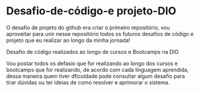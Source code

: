 # Desafio-de-código-e projeto-DIO

O desafio de projeto do github era criar o primeiro repositório, vou aproveitar para unir nesse repositório todos os futuros desafios de código e projeto que eu realizar ao longo da minha  jornada!

Desafio de código realizados ao longo de cursos e Bootcamps na DIO

Vou postar todos os defasio que for realizando ao longo dos cursos e bootcamps que for realizando, de acordo com cada linguagem aprendida, 
dessa maneira quem tiver dficuldade pode consultar algum desafio para tirar dúvidas ou ter ideias de como resolver e aprimorar o sistema.
